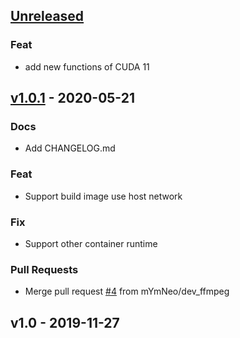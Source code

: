 <a name="unreleased"></a>
## [Unreleased]

### Feat
- add new functions of CUDA 11


<a name="v1.0.1"></a>
## [v1.0.1] - 2020-05-21
### Docs
- Add CHANGELOG.md

### Feat
- Support build image use host network

### Fix
- Support other container runtime

### Pull Requests
- Merge pull request [#4](https://github.com/tkestack/vcuda-controller/issues/4) from mYmNeo/dev_ffmpeg


<a name="v1.0"></a>
## v1.0 - 2019-11-27

[Unreleased]: https://github.com/tkestack/vcuda-controller/compare/v1.0.1...HEAD
[v1.0.1]: https://github.com/tkestack/vcuda-controller/compare/v1.0...v1.0.1
